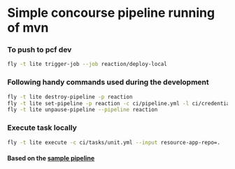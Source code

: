 # Simple concourse pipeline running of mvn

### To push to pcf dev
```bash
fly -t lite trigger-job --job reaction/deploy-local
```

### Following handy commands used during the development
```bash
fly -t lite destroy-pipeline -p reaction
fly -t lite set-pipeline -p reaction -c ci/pipeline.yml -l ci/credentials-local.yml
fly -t lite unpause-pipeline --pipeline reaction
```

### Execute task locally
```bash
fly -t lite execute -c ci/tasks/unit.yml --input resource-app-repo=.
```

#### Based on the [sample pipeline](https://github.com/rjain-pivotal/PCF-demo/blob/master/ci/pipeline.yml)



